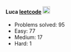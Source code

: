 #### Luca  [leetcode](https://leetcode-cn.com/u/luca-i/)  <img src="https://raw.githubusercontent.com/MartinHeinz/MartinHeinz/master/wave.gif" width="20px">

* Problems solved: 95
* Easy: 77
* Medium: 17
* Hard: 1
